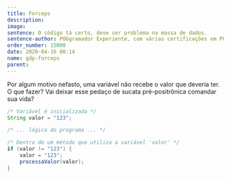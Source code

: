 ```yaml
---
title: Forceps
description: 
image: 
sentence: O código tá certo, deve ser problema na massa de dados.
sentence-author: POGgramador Experiente, com várias certificações em POG
order_number: 15000
date: 2020-04-16 00:14
name: gdp-forceps
parent:
---
```


Por algum motivo nefasto, uma variável não recebe o valor que deveria ter. O que fazer?
Vai deixar esse pedaço de sucata pré-positrônica comandar sua vida?

```java
/* Variável é inicializada */
String valor = "123";

/* ... lógica do programa ... */

/* Dentro de um método que utiliza a variável 'valor' */
if (valor != "123") {
    valor = "123";
    processaValor(valor);
}
```